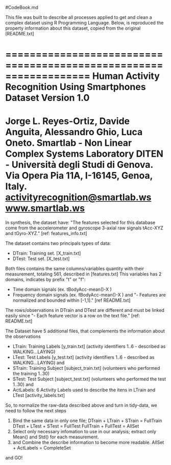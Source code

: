#CodeBook.md

This file was built to describe all processes applied to get and clean a complex dataset using R Programming Language.
Below, is reproduced the property information about this dataset, copied from the original [README.txt] 

==================================================================
Human Activity Recognition Using Smartphones Dataset
Version 1.0
==================================================================
Jorge L. Reyes-Ortiz, Davide Anguita, Alessandro Ghio, Luca Oneto.
Smartlab - Non Linear Complex Systems Laboratory
DITEN - Università degli Studi di Genova.
Via Opera Pia 11A, I-16145, Genoa, Italy.
activityrecognition@smartlab.ws
www.smartlab.ws
==================================================================


In synthesis, the dataset have: "The features selected for this database come from the accelerometer and gyroscope 3-axial raw signals tAcc-XYZ and tGyro-XYZ." [ref: features_info.txt]

The dataset contains two principals types of data:

- DTrain: Training set. [X_train.txt]
- DTest: Test set. [X_test.txt]

Both files contains the same columns/variables quantity with their measurement, totaling 561, described in [features.txt]
This variables has 2 domains, indicates by prefix "t" or "f":
- Time domain signals (ex. tBodyAcc-mean()-X )
- Frequency domain signals (ex. fBodyAcc-mean()-X )
and "- Features are normalized and bounded within [-1,1]." [ref README.txt]

The rows/observations in DTrain and DTest are different and must be linked easily since "- Each feature vector is a row on the text file." [ref: README.txt]

The Dataset have 5 additional files, that complements the information about the observations

- LTrain: Training Labels [y_train.txt] (activity identifiers 1..6 - described as WALKING...LAYING)
- LTest: Test Labels [y_test.txt] (activity identifiers 1..6 - described as WALKING...LAYING)
and
- STrain: Training Subject [subject_train.txt] (volunteers who performed the training 1..30)
- STest:  Test Subject [subject_test.txt] (volunteers who performed the test 1..30)
and
- ActLabels: 6 Activity Labels used to describe the itens in LTrain and LTest [activity_labels.txt]

So, to normalize the raw-data described above and turn in tidy-data, we need to follow the next steps

1. Bind the same data in only one file;
      DTrain    + LTrain    + STrain = FullTrain
      DTest     + LTest     + STest  = FullTest
      FullTrain + FullTest  = AllSet
2. Select only necessary infomation to use in our analysis;
      extract only Mean() and Std() for each measurement. 
3. and Combine the describe information to become more readable.
      AllSet + ActLabels = CompleteSet

and GO!
